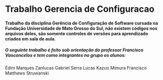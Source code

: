 # Trabalho Gerencia de Configuracao
#### Trabalho da disciplina Gerência de Configuração de Software cursada na Fundação Universidade de Mato Grosso do Sul, não existem códigos nos arquivos deles, são somente controles de versões para aprendizado criados em sala de aula.

##### O seguinte trabalho é feito sob orientação do professor Francisco Vasconcelos e tem como integrantes no grupo os alunos:
  Édini Marques Zanlucas
  Gabriel Serra
  Lucas Kazuo Mimura
  Francisco
  Matthews Struwanski
